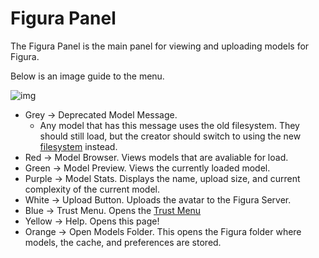 # Figura Panel

The Figura Panel is the main panel for viewing and uploading models for Figura.

Below is an image guide to the menu.

![img](https://camo.githubusercontent.com/68433733591a81679257849632c5b14c156df02999688bd5c4e5ae1741db825f/68747470733a2f2f692e696d6775722e636f6d2f4e5934755472552e706e67)

- Grey -> Deprecated Model Message.
  - Any model that has this message uses the old filesystem. They should still load, but the creator should switch to using the new [filesystem](https://github.com/TheOneTrueZandra/Figura/wiki/File-System) instead.
- Red -> Model Browser. Views models that are avaliable for load.
- Green -> Model Preview. Views the currently loaded model.
- Purple -> Model Stats. Displays the name, upload size, and current complexity of the current model.
- White -> Upload Button. Uploads the avatar to the Figura Server.
- Blue -> Trust Menu. Opens the [Trust Menu](https://github.com/TheOneTrueZandra/Figura/wiki/Trust-Menu)
- Yellow -> Help. Opens this page!
- Orange -> Open Models Folder. This opens the Figura folder where models, the cache, and preferences are stored.
